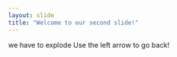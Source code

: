 ```yaml
---
layout: slide
title: "Welcome to our second slide!"
---
```

we have to explode
Use the left arrow to go back!
